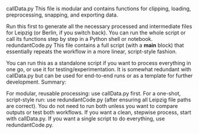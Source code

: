 callData.py
This file is modular and contains functions for clipping, loading, preprocessing, snapping, and exporting data.

Run this first to generate all the necessary processed and intermediate files for Leipzig (or Berlin, if you switch back).
You can run the whole script or call its functions step by step in a Python shell or notebook.
redundantCode.py
This file contains a full script (with a __main__ block) that essentially repeats the workflow in a more linear, script-style fashion.

You can run this as a standalone script if you want to process everything in one go, or use it for testing/experimentation.
It is somewhat redundant with callData.py but can be used for end-to-end runs or as a template for further development.
Summary:

For modular, reusable processing: use callData.py first.
For a one-shot, script-style run: use redundantCode.py (after ensuring all Leipzig file paths are correct).
You do not need to run both unless you want to compare outputs or test both workflows. If you want a clean, stepwise process, start with callData.py. If you want a single script to do everything, use redundantCode.py.
